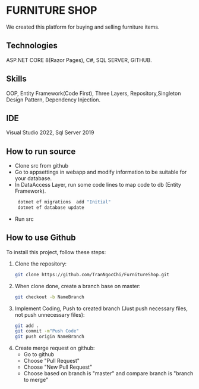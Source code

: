 # FURNITURE SHOP

We created this platform for buying and selling furniture items.   

## Technologies

ASP.NET CORE 8(Razor Pages), C#, SQL SERVER, GITHUB.

## Skills

OOP, Entity Framework(Code First), Three Layers, Repository,Singleton Design Pattern, Dependency Injection.  

## IDE

Visual Studio 2022, Sql Server 2019

## How to run source

- Clone src from github
- Go to appsettings in webapp and modify information to be suitable for your database.
- In DataAccess Layer, run some code lines to map code to db (Entity Framework).
  ```sh
   dotnet ef migrations  add "Initial"
   dotnet ef database update
- Run src
## How to use Github

To install this project, follow these steps:

1. Clone the repository:
   ```sh
   git clone https://github.com/TranNgocChi/FurnitureShop.git

2. When clone done, create a branch base on master:
   ```sh
   git checkout -b NameBranch
   
2. Implement Coding, Push to created branch (Just push necessary files, not push unnecessary files):
   ```sh
   git add .
   git commit -m"Push Code"
   git push origin NameBranch

2. Create merge request on github:
   - Go to github
   - Choose "Pull Request"
   - Choose "New Pull Request"
   - Choose based on branch is "master" and compare branch is "branch to merge"

   